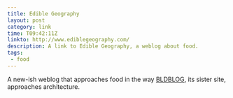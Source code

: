 ```yaml
---
title: Edible Geography
layout: post
category: link
time: T09:42:11Z
linkto: http://www.ediblegeography.com/
description: A link to Edible Geography, a weblog about food.
tags:
 - food
---
```

A new-ish weblog that approaches food in the way [BLDBLOG](http://bldgblog.blogspot.com/ "BLDBLOG"), its sister site, approaches architecture.